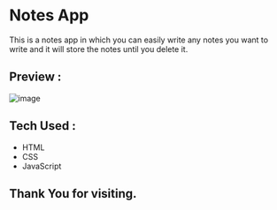 # Notes App
This is a notes app in which you can easily write any notes you want to write and it will store the notes until you delete it.

## Preview :

![image](https://github.com/user-attachments/assets/3c648fc4-8925-4d71-88fd-84736591af1d)

## Tech Used :
- HTML
- CSS
- JavaScript

## Thank You for visiting.


